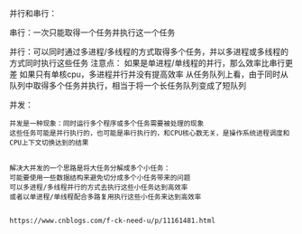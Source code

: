 并行和串行：

串行：一次只能取得一个任务并执行这一个任务

并行：可以同时通过多进程/多线程的方式取得多个任务，并以多进程或多线程的方式同时执行这些任务
注意点：
如果是单进程/单线程的并行，那么效率比串行更差
如果只有单核cpu，多进程并行并没有提高效率
从任务队列上看，由于同时从队列中取得多个任务并执行，相当于将一个长任务队列变成了短队列

并发：

    并发是一种现象：同时运行多个程序或多个任务需要被处理的现象
    这些任务可能是并行执行的，也可能是串行执行的，和CPU核心数无关，是操作系统进程调度和CPU上下文切换达到的结果


    解决大并发的一个思路是将大任务分解成多个小任务：
    可能要使用一些数据结构来避免切分成多个小任务带来的问题
    可以多进程/多线程并行的方式去执行这些小任务达到高效率
    或者以单进程/单线程配合多路复用执行这些小任务来达到高效率


    https://www.cnblogs.com/f-ck-need-u/p/11161481.html